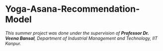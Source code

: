 # Yoga-Asana-Recommendation-Model

*This summer project was done under the supervision of **Professor Dr. Veena Bansal**, Department of Industrial Management and Technology, IIT Kanpur.*
